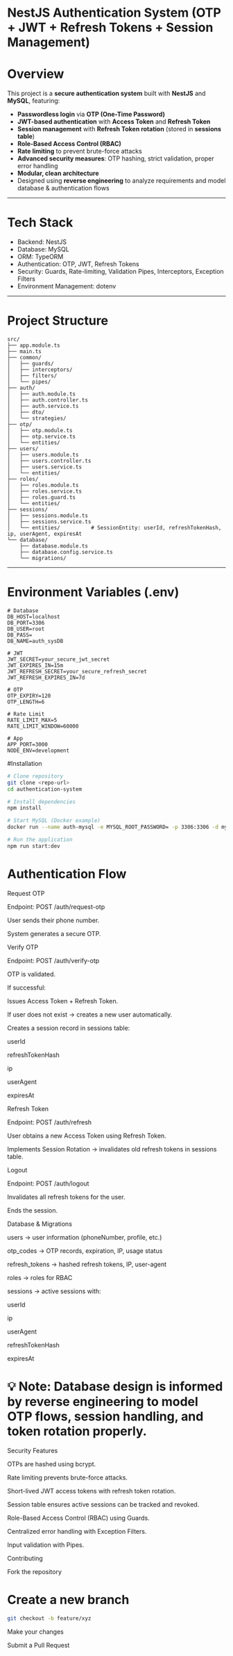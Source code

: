 # NestJS Authentication System (OTP + JWT + Refresh Tokens + Session Management)

# Overview

This project is a **secure authentication system** built with **NestJS** and **MySQL**, featuring:  

- **Passwordless login** via **OTP (One-Time Password)**  
- **JWT-based authentication** with **Access Token** and **Refresh Token**  
- **Session management** with **Refresh Token rotation** (stored in **sessions table**)  
- **Role-Based Access Control (RBAC)**  
- **Rate limiting** to prevent brute-force attacks  
- **Advanced security measures**: OTP hashing, strict validation, proper error handling  
- **Modular, clean architecture**  
- Designed using **reverse engineering** to analyze requirements and model database & authentication flows  

---

# Tech Stack

- Backend: NestJS  
- Database: MySQL  
- ORM: TypeORM  
- Authentication: OTP, JWT, Refresh Tokens  
- Security: Guards, Rate-limiting, Validation Pipes, Interceptors, Exception Filters  
- Environment Management: dotenv  

---

# Project Structure

```text
src/
├── app.module.ts
├── main.ts
├── common/
│   ├── guards/
│   ├── interceptors/
│   ├── filters/
│   └── pipes/
├── auth/
│   ├── auth.module.ts
│   ├── auth.controller.ts
│   ├── auth.service.ts
│   ├── dto/
│   └── strategies/
├── otp/
│   ├── otp.module.ts
│   ├── otp.service.ts
│   └── entities/
├── users/
│   ├── users.module.ts
│   ├── users.controller.ts
│   ├── users.service.ts
│   └── entities/
├── roles/
│   ├── roles.module.ts
│   ├── roles.service.ts
│   ├── roles.guard.ts
│   └── entities/
├── sessions/
│   ├── sessions.module.ts
│   ├── sessions.service.ts
│   └── entities/          # SessionEntity: userId, refreshTokenHash, ip, userAgent, expiresAt
└── database/
    ├── database.module.ts
    ├── database.config.service.ts
    └── migrations/
```
---

# Environment Variables (.env)

```dotenv
# Database
DB_HOST=localhost
DB_PORT=3306
DB_USER=root
DB_PASS=
DB_NAME=auth_sysDB

# JWT
JWT_SECRET=your_secure_jwt_secret
JWT_EXPIRES_IN=15m
JWT_REFRESH_SECRET=your_secure_refresh_secret
JWT_REFRESH_EXPIRES_IN=7d

# OTP
OTP_EXPIRY=120
OTP_LENGTH=6

# Rate Limit
RATE_LIMIT_MAX=5
RATE_LIMIT_WINDOW=60000

# App
APP_PORT=3000
NODE_ENV=development
```

#Installation
```bash
# Clone repository
git clone <repo-url>
cd authentication-system

# Install dependencies
npm install

# Start MySQL (Docker example)
docker run --name auth-mysql -e MYSQL_ROOT_PASSWORD= -p 3306:3306 -d mysql:8

# Run the application
npm run start:dev
```

# Authentication Flow
Request OTP

Endpoint: POST /auth/request-otp

User sends their phone number.

System generates a secure OTP.

Verify OTP

Endpoint: POST /auth/verify-otp

OTP is validated.

If successful:

Issues Access Token + Refresh Token.

If user does not exist → creates a new user automatically.

Creates a session record in sessions table:

userId

refreshTokenHash

ip

userAgent

expiresAt

Refresh Token

Endpoint: POST /auth/refresh

User obtains a new Access Token using Refresh Token.

Implements Session Rotation → invalidates old refresh tokens in sessions table.

Logout

Endpoint: POST /auth/logout

Invalidates all refresh tokens for the user.

Ends the session.

Database & Migrations

users → user information (phoneNumber, profile, etc.)

otp_codes → OTP records, expiration, IP, usage status

refresh_tokens → hashed refresh tokens, IP, user-agent

roles → roles for RBAC

sessions → active sessions with:

userId

ip

userAgent

refreshTokenHash

expiresAt

# 💡 Note: Database design is informed by reverse engineering to model OTP flows, session handling, and token rotation properly.

Security Features

OTPs are hashed using bcrypt.

Rate limiting prevents brute-force attacks.

Short-lived JWT access tokens with refresh token rotation.

Session table ensures active sessions can be tracked and revoked.

Role-Based Access Control (RBAC) using Guards.

Centralized error handling with Exception Filters.

Input validation with Pipes.

Contributing

Fork the repository

# Create a new branch
```bash
git checkout -b feature/xyz
```

Make your changes

Submit a Pull Request
